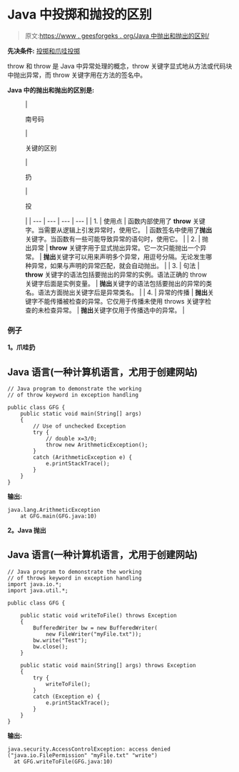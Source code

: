 # Java 中投掷和抛投的区别

> 原文:[https://www . geesforgeks . org/Java 中抛出和抛出的区别/](https://www.geeksforgeeks.org/difference-between-throw-and-throws-in-java/)

**先决条件:** [投掷和爪哇投掷](https://www.geeksforgeeks.org/throw-throws-java/)

throw 和 throw 是 Java 中异常处理的概念，throw 关键字显式地从方法或代码块中抛出异常，而 throw 关键字用在方法的签名中。

**Java 中的抛出和抛出的区别是:**

<figure class="table">

| 

南号码

 | 

关键的区别

 | 

扔

 | 

投

 |
| --- | --- | --- | --- |
| 1. | 使用点 | 函数内部使用了 **throw** 关键字。当需要从逻辑上引发异常时，使用它。 | 函数签名中使用了**抛出**关键字。当函数有一些可能导致异常的语句时，使用它。 |
| 2. | 抛出异常 | **throw** 关键字用于显式抛出异常。它一次只能抛出一个异常。 | **抛出**关键字可以用来声明多个异常，用逗号分隔。无论发生哪种异常，如果与声明的异常匹配，就会自动抛出。 |
| 3. | 句法 | **throw** 关键字的语法包括要抛出的异常的实例。语法正确的 throw 关键字后面是实例变量。 | **抛出**关键字的语法包括要抛出的异常的类名。语法方面抛出关键字后是异常类名。 |
| 4. | 异常的传播 | **抛出**关键字不能传播被检查的异常。它仅用于传播未使用 throws 关键字检查的未检查异常。 | **抛出**关键字仅用于传播选中的异常。 |

</figure>

### 例子

**1。爪哇扔**

## Java 语言(一种计算机语言，尤用于创建网站)

```
// Java program to demonstrate the working 
// of throw keyword in exception handling

public class GFG {
    public static void main(String[] args)
    {
        // Use of unchecked Exception
        try {
            // double x=3/0;
            throw new ArithmeticException();
        }
        catch (ArithmeticException e) {
            e.printStackTrace();
        }
    }
}
```

**输出:**

```
java.lang.ArithmeticException
    at GFG.main(GFG.java:10)
```

**2。Java 抛出**

## Java 语言(一种计算机语言，尤用于创建网站)

```
// Java program to demonstrate the working
// of throws keyword in exception handling
import java.io.*;
import java.util.*;

public class GFG {

    public static void writeToFile() throws Exception
    {
        BufferedWriter bw = new BufferedWriter(
            new FileWriter("myFile.txt"));
        bw.write("Test");
        bw.close();
    }

    public static void main(String[] args) throws Exception
    {
        try {
            writeToFile();
        }
        catch (Exception e) {
            e.printStackTrace();
        }
    }
}
```

**输出:**

```
java.security.AccessControlException: access denied ("java.io.FilePermission" "myFile.txt" "write")
  at GFG.writeToFile(GFG.java:10)
```